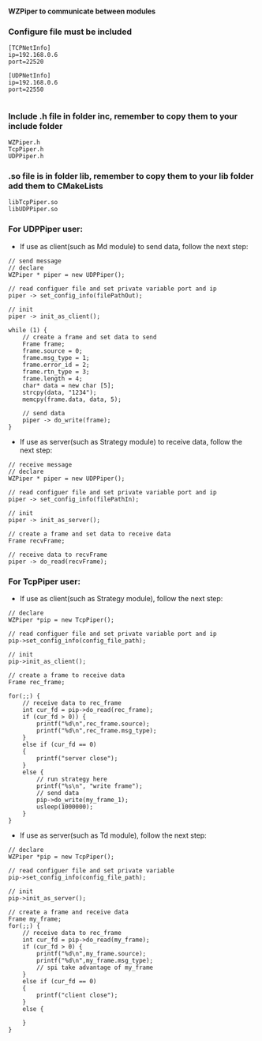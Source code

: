 #### WZPiper to communicate between modules

### Configure file must be included

```
[TCPNetInfo]
ip=192.168.0.6
port=22520

[UDPNetInfo]
ip=192.168.0.6
port=22550


```

### Include .h file in folder inc, remember to copy them to your include folder
```
WZPiper.h
TcpPiper.h
UDPPiper.h
```

### .so file is in folder lib, remember to copy them to your lib folder add them to CMakeLists
```
libTcpPiper.so
libUDPPiper.so
```

### For UDPPiper user:

- If use as client(such as Md module) to send data, follow the next step:

```
// send message
// declare
WZPiper * piper = new UDPPiper();

// read configuer file and set private variable port and ip
piper -> set_config_info(filePathOut);

// init
piper -> init_as_client();

while (1) {
	// create a frame and set data to send 
	Frame frame;
	frame.source = 0;
	frame.msg_type = 1;
	frame.error_id = 2;
	frame.rtn_type = 3;
	frame.length = 4;
	char* data = new char [5];
	strcpy(data, "1234");
	memcpy(frame.data, data, 5);

	// send data
	piper -> do_write(frame);
}
```

- If use as server(such as Strategy module) to receive data, follow the next step:

```
// receive message
// declare
WZPiper * piper = new UDPPiper();

// read configuer file and set private variable port and ip
piper -> set_config_info(filePathIn);

// init
piper -> init_as_server();

// create a frame and set data to receive data
Frame recvFrame;

// receive data to recvFrame
piper -> do_read(recvFrame);

```

### For TcpPiper user:

- If use as client(such as Strategy module), follow the next step:

```
// declare
WZPiper *pip = new TcpPiper();

// read configuer file and set private variable port and ip
pip->set_config_info(config_file_path);

// init
pip->init_as_client();

// create a frame to receive data
Frame rec_frame;

for(;;) {
	// receive data to rec_frame
	int cur_fd = pip->do_read(rec_frame);
	if (cur_fd > 0)) {
		printf("%d\n",rec_frame.source);
		printf("%d\n",rec_frame.msg_type);
	}
	else if (cur_fd == 0)
	{
		printf("server close");
	}
	else {
		// run strategy here
		printf("%s\n", "write frame");
		// send data
		pip->do_write(my_frame_1);
		usleep(1000000);
	}
}
```

- If use as server(such as Td module), follow the next step:

```
// declare
WZPiper *pip = new TcpPiper();

// read configuer file and set private variable
pip->set_config_info(config_file_path);

// init
pip->init_as_server();

// create a frame and receive data
Frame my_frame;
for(;;) {
	// receive data to rec_frame
	int cur_fd = pip->do_read(my_frame);
	if (cur_fd > 0) {
		printf("%d\n",my_frame.source);
		printf("%d\n",my_frame.msg_type);
		// spi take advantage of my_frame
	}
	else if (cur_fd == 0)
	{
		printf("client close");
	}
	else {
		
	}
}
```
